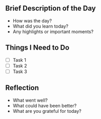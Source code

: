## Brief Description of the Day
- How was the day?
- What did you learn today?
- Any highlights or important moments?

## Things I Need to Do
- [ ] Task 1
- [ ] Task 2
- [ ] Task 3

## Reflection
- What went well?
- What could have been better?
- What are you grateful for today?
